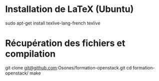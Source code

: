 Installation de LaTeX (Ubuntu)
=============================

sudo apt-get install texlive-lang-french texlive


Récupération des fichiers et compilation
========================================

git clone git@github.com:Osones/formation-openstack.git
cd formation-openstack/
make




